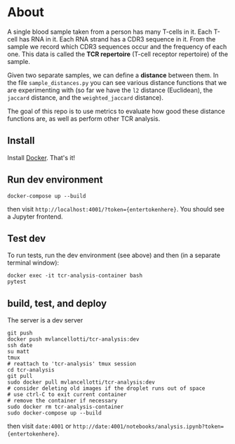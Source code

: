 # About

A single blood sample taken from a person has many T-cells in it.  Each T-cell has RNA in it.  Each RNA strand has a CDR3 sequence in it.  From the sample we record which CDR3 sequences occur and the frequency of each one.  This data is called the **TCR repertoire** (T-cell receptor repertoire) of the sample.

Given two separate samples, we can define a **distance** between them.  In the file `sample_distances.py` you can see various distance functions that we are experimenting with (so far we have the `l2` distance (Euclidean), the `jaccard` distance, and the `weighted_jaccard` distance).

The goal of this repo is to use metrics to evaluate how good these distance functions are, as well as perform other TCR analysis.




## Install

Install [Docker](https://www.docker.com/get-started).  That's it!



## Run dev environment

    docker-compose up --build

then visit `http://localhost:4001/?token={entertokenhere}`.  You should see a Jupyter frontend.



## Test dev

To run tests, run the dev environment (see above) and then (in a separate terminal window):

	docker exec -it tcr-analysis-container bash
	pytest



## build, test, and deploy
The server is a dev server

	git push
	docker push mvlancellotti/tcr-analysis:dev
	ssh date
	su matt
	tmux
	# reattach to 'tcr-analysis' tmux session
	cd tcr-analysis
	git pull
	sudo docker pull mvlancellotti/tcr-analysis:dev
	# consider deleting old images if the droplet runs out of space
	# use ctrl-C to exit current container
	# remove the container if necessary
	sudo docker rm tcr-analysis-container
	sudo docker-compose up --build

then visit `date:4001` or `http://date:4001/notebooks/analysis.ipynb?token={entertokenhere}`.
